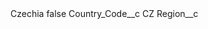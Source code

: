 <?xml version="1.0" encoding="UTF-8"?>
<CustomMetadata xmlns="http://soap.sforce.com/2006/04/metadata" xmlns:xsi="http://www.w3.org/2001/XMLSchema-instance" xmlns:xsd="http://www.w3.org/2001/XMLSchema">
    <label>Czechia</label>
    <protected>false</protected>
    <values>
        <field>Country_Code__c</field>
        <value xsi:type="xsd:string">CZ</value>
    </values>
    <values>
        <field>Region__c</field>
        <value xsi:nil="true"/>
    </values>
</CustomMetadata>
